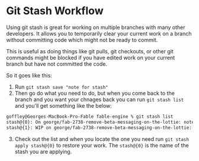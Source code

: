 # Git Stash Workflow

Using git stash is great for working on multiple branches with many other developers. It allows you to temporarily clear your current work on a branch without committing code which might not be ready to commit. 

This is useful as doing things like git pulls, git checkouts, or other git commands might be blocked if you have edited work on your current branch but have not committed the code.

So it goes like this:

1. Run `git stash save "note for stash"`
2. Then go do what you need to do, but when you come back to the branch and you want your chnages back you can run `git stash list` and you'll get something like the below:
```bash
goffley@Georges-MacBook-Pro-Fable fable-engine % git stash list
stash@{0}: On george/fab-2738-remove-beta-messaging-on-the-lottie: note1
stash@{1}: WIP on george/fab-2738-remove-beta-messaging-on-the-lottie: note2
```
3. Check out the list and when you locate the one you need run `git stash apply stash@{0}` to restore your work. The `stash@{0}` is the name of the stash you are applying.